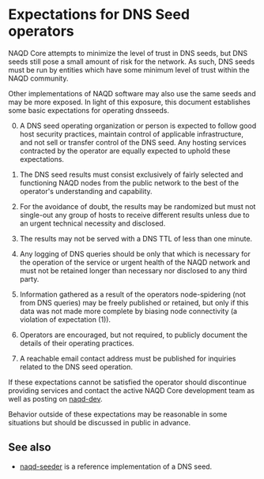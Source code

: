 Expectations for DNS Seed operators
====================================

NAQD Core attempts to minimize the level of trust in DNS seeds,
but DNS seeds still pose a small amount of risk for the network.
As such, DNS seeds must be run by entities which have some minimum
level of trust within the NAQD community.

Other implementations of NAQD software may also use the same
seeds and may be more exposed. In light of this exposure, this
document establishes some basic expectations for operating dnsseeds.

0. A DNS seed operating organization or person is expected to follow good
host security practices, maintain control of applicable infrastructure,
and not sell or transfer control of the DNS seed. Any hosting services
contracted by the operator are equally expected to uphold these expectations.

1. The DNS seed results must consist exclusively of fairly selected and
functioning NAQD nodes from the public network to the best of the
operator's understanding and capability.

2. For the avoidance of doubt, the results may be randomized but must not
single-out any group of hosts to receive different results unless due to an
urgent technical necessity and disclosed.

3. The results may not be served with a DNS TTL of less than one minute.

4. Any logging of DNS queries should be only that which is necessary
for the operation of the service or urgent health of the NAQD
network and must not be retained longer than necessary nor disclosed
to any third party.

5. Information gathered as a result of the operators node-spidering
(not from DNS queries) may be freely published or retained, but only
if this data was not made more complete by biasing node connectivity
(a violation of expectation (1)).

6. Operators are encouraged, but not required, to publicly document the
details of their operating practices.

7. A reachable email contact address must be published for inquiries
related to the DNS seed operation.

If these expectations cannot be satisfied the operator should
discontinue providing services and contact the active NAQD
Core development team as well as posting on
[naqd-dev](https://groups.google.com/forum/#!forum/naqd-dev).

Behavior outside of these expectations may be reasonable in some
situations but should be discussed in public in advance.

See also
----------
- [naqd-seeder](https://github.com/pooler/naqd-seeder) is a reference implementation of a DNS seed.
